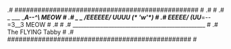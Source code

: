 .# ################################################ #
.#                                                  #
.#    _   ___       ________A\--^\    MEOW          #
.#  _  _  __/EEEEEE/  UUUU (* 'w'*)_                #
.#    _EEEEE/ (_UU__________=--=3__3     MEOW       #
.#                                                  # 
.# ________________________________________________ #
.#  The FLYING Tabby                                #
.# ################################################ #
